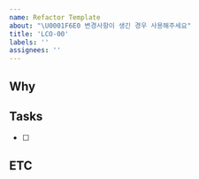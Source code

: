 ```yaml
---
name: Refactor Template
about: "\U0001F6E0️ 변경사항이 생긴 경우 사용해주세요"
title: 'LCO-00'
labels: ''
assignees: ''
---
```


<!-- 이슈 제목은 `[Refactor] ${제목}`과 같이 작성헤주세요 -->
<!-- Labels와 Assignees을 등록해주세요 -->

## Why

<!-- 리팩토링을 해야 하는 이유에 대해 작성해주세요 -->

## Tasks

<!-- 진행해야 하는 작업들을 적어주세요 -->

- [ ]

## ETC

<!-- 참고해야 하는 내용이 있다면 적어주세요 -->
